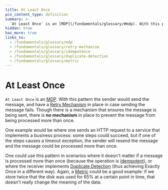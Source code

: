 ```yaml
---
title: At Least Once
pcx_content_type: definition
summary: >-
  `At Least Once` is an [MDP](/fundamentals/glossary/#mdp). With this pattern the sender would send the message, and have a [Retry Mechanism](/fundamentals/glossary/#retry-mechanism) in place in case sending the message fails.
hidden: true
has_more: true
links_to:
  - /fundamentals/glossary/mdp
  - /fundamentals/glossary/retry-mechanism
  - /fundamentals/glossary/idempotence
  - /fundamentals/glossary/duplicate-detection
  - /fundamentals/glossary/metric
---
```


# At Least Once

`At Least Once` is an [MDP](/fundamentals/glossary/mdp). With this pattern the sender would send the message, and have a [Retry Mechanism](/fundamentals/glossary/retry-mechanism) in place in case sending the message fails. Though there is a mechanism that ensures the message is being sent, there is **no mechanism** in place to prevent the message from being processed more than once.

One example would be where one sends an HTTP request to a service that implements a business process: some steps could succeed, but if one of the steps causes a timeout exception, the sender will resend the message and the message could be processed more than once.

One could use this pattern in scenarios where it doesn't matter if a message is processed more than once (because the operation is [Idempotent](/fundamentals/glossary/idempotence)), or where the receiver implements [Duplicate Detection](/fundamentals/glossary/duplicate-detection) (thus achieving Exactly Once in a different way). Again, a [Metric](/fundamentals/glossary/metric) could be a good example: if we store twice that the disk was used for 65% at a certain point in time, that doesn't really change the meaning of the data.

